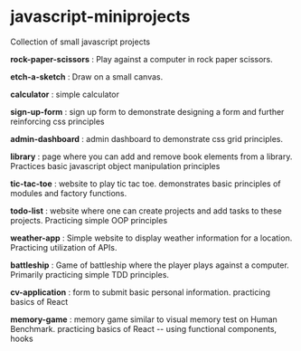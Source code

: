 # javascript-miniprojects
Collection of small javascript projects

**rock-paper-scissors** : Play against a computer in rock paper scissors.

**etch-a-sketch** : Draw on a small canvas.

**calculator** : simple calculator

**sign-up-form** : sign up form to demonstrate designing a form and further reinforcing css principles

**admin-dashboard** : admin dashboard to demonstrate css grid principles.

**library** : page where you can add and remove book elements from a library. Practices basic javascript object manipulation principles

**tic-tac-toe** : website to play tic tac toe. demonstrates basic principles of modules and factory functions.

**todo-list** : website where one can create projects and add tasks to these projects. Practicing simple OOP principles

**weather-app** : Simple website to display weather information for a location. Practicing utilization of APIs.

**battleship** : Game of battleship where the player plays against a computer. Primarily practicing simple TDD principles.

**cv-application** : form to submit basic personal information. practicing basics of React

**memory-game** : memory game similar to visual memory test on Human Benchmark. practicing basics of React -- using functional components, hooks